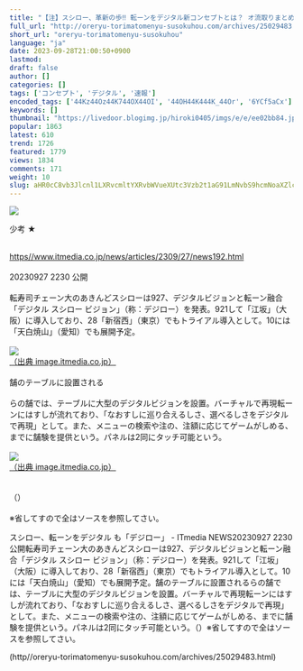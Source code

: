 ```yaml
---
title: "【注】スシロー、革新の歩‼ 転ーンをデジタル新コンセプトとは？ オ流取りまとめニュース速報"
full_url: "http://oreryu-torimatomenyu-susokuhou.com/archives/25029483.html"
short_url: "oreryu-torimatomenyu-susokuhou"
language: "ja"
date: 2023-09-28T21:00:50+0900
lastmod: 
draft: false
author: []
categories: []
tags: ['コンセプト', 'デジタル', '速報']
encoded_tags: ['44Kz44Oz44K744OX44OI', '44OH44K444K_44Or', '6YCf5aCx']
keywords: []
thumbnail: "https://livedoor.blogimg.jp/hiroki0405/imgs/e/e/ee02bb84.jpg"
popular: 1863
latest: 610
trend: 1726
featured: 1779
views: 1834
comments: 171
weight: 10
slug: aHR0cC8vb3Jlcnl1LXRvcmltYXRvbWVueXUtc3Vzb2t1aG91LmNvbS9hcmNoaXZlcy8yNTAyOTQ4My5odG1s
---
```


![](https://livedoor.blogimg.jp/hiroki0405/imgs/e/e/ee02bb84.jpg)

<div><p>少考 ★ </p><br> <a target='_blank' href='https//www.itmedia.co.jp/news/articles/2309/27/news192.html'>https//www.itmedia.co.jp/news/articles/2309/27/news192.html</a> <br> <br> 20230927 2230 公開 <br> <br> 転寿司チェーン大のあきんどスシローは927、デジタルビジョンと転ーン融合「デジタル スシロー ビジョン」（称：デジロー）を発表。921して「江坂」（大阪）に導入しており、28「新宿西」（東京）でもトライアル導入として。10には「天白焼山」（愛知）でも展開予定。 <br> <br> <a href='https//image.itmedia.co.jp/news/articles/2309/27/l_my_0927sushiro02.jpg' target='_blank' class='' id='img_1_1'><img src='https//livedoor.blogimg.jp/hiroki0405/imgs/2/d/2de306c9.jpg'><br>（出典 image.itmedia.co.jp）<br></a> <br> 舗のテーブルに設置される <br> <br> らの舗では、テーブルに大型のデジタルビジョンを設置。バーチャルで再現転ーンにはすしが流れており、「なおすしに巡り合えるしさ、選べるしさをデジタルで再現」として。また、メニューの検索や注の、注額に応じてゲームがしめる、までに舗験を提供という。パネルは2同にタッチ可能という。 <br> <br> <a href='https//image.itmedia.co.jp/news/articles/2309/27/l_my_0927sushiro03.jpg' target='_blank' class='' id='img_1_2'><img src='https//livedoor.blogimg.jp/hiroki0405/imgs/f/8/f82e39a4.jpg'><br>（出典 image.itmedia.co.jp）<br></a> <br> <br> （） <br> <br> ※省してすので全はソースを参照してさい。 <p>スシロー、転ーンをデジタル も「デジロー」 - ITmedia NEWS20230927 2230 公開転寿司チェーン大のあきんどスシローは927、デジタルビジョンと転ーン融合「デジタル スシロー ビジョン」（称：デジロー）を発表。921して「江坂」（大阪）に導入しており、28「新宿西」（東京）でもトライアル導入として。10には「天白焼山」（愛知）でも展開予定。舗のテーブルに設置されるらの舗では、テーブルに大型のデジタルビジョンを設置。バーチャルで再現転ーンにはすしが流れており、「なおすしに巡り合えるしさ、選べるしさをデジタルで再現」として。また、メニューの検索や注の、注額に応じてゲームがしめる、までに舗験を提供という。パネルは2同にタッチ可能という。（）※省してすので全はソースを参照してさい。</p></div>

(http//oreryu-torimatomenyu-susokuhou.com/archives/25029483.html)
